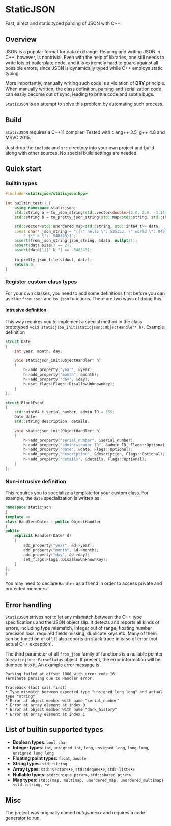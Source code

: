 # StaticJSON

Fast, direct and static typed parsing of JSON with C++.

## Overview

JSON is a popular format for data exchange. Reading and writing JSON in C++, however, is nontrivial. Even with the help of libraries, one still needs to write lots of boilerplate code, and it is extremely hard to guard against all possible errors, since JSON is dynamically typed while C++ employs static typing.

More importantly, manually writing such code is a violation of **DRY** principle. When manually written, the class definition, parsing and serialization code can easily become out of sync, leading to brittle code and subtle bugs.

`StaticJSON` is an attempt to solve this problem by automating such process.

## Build

`StaticJSON` requires a C++11 compiler. Tested with clang++ 3.5, g++ 4.8 and MSVC 2015.

Just drop the `include` and `src` directory into your own project and build along with other sources. No special build settings are needed.

## Quick start

### Builtin types

```c++
#include <staticjson/staticjson.hpp>

int builtin_test() {
    using namespace staticjson;
    std::string a = to_json_string(std::vector<double>{1.0, 2.0, -3.1415});
    std::string b = to_pretty_json_string(std::map<std::string, std::shared_ptr<std::list<bool>>>{});

    std::vector<std::unordered_map<std::string, std::int64_t>> data;
    const char* json_string = "[{\" hello \": 535353, \" world \": 849},"
        " {\" k \": -548343}]";
    assert(from_json_string(json_string, &data, nullptr));
    assert(data.size() == 2);
    assert(data[1][" k "] == -548343);
    
    to_pretty_json_file(stdout, data);
    return 0;
}
```

### Register custom class types

For your own classes, you need to add some definitions first before you can use the `from_json` and `to_json` functions. There are two ways of doing this.

#### Intrusive definition

This way requires you to implement a special method in the class prototyped `void staticjson_init(staticjson::ObjectHandler* h)`. Example definition

```c++
struct Date
{
    int year, month, day;

    void staticjson_init(ObjectHandler* h)
    {
        h->add_property("year", &year);
        h->add_property("month", &month);
        h->add_property("day", &day);
        h->set_flags(Flags::DisallowUnknownKey);
    }
};

struct BlockEvent
{
    std::uint64_t serial_number, admin_ID = 255;
    Date date;
    std::string description, details;

    void staticjson_init(ObjectHandler* h)
    {
        h->add_property("serial_number", &serial_number);
        h->add_property("administrator ID", &admin_ID, Flags::Optional);
        h->add_property("date", &date, Flags::Optional);
        h->add_property("description", &description, Flags::Optional);
        h->add_property("details", &details, Flags::Optional);
    }
};
```

### Non-intrusive definition

This requires you to specialize a template for your custom class. For example, the `Date` specialization is written as

```c++
namespace staticjson
{
template <>
class Handler<Date> : public ObjectHandler
{
public:
    explicit Handler(Date* d)
    {
        add_property("year", &d->year);
        add_property("month", &d->month);
        add_property("day", &d->day);
        set_flags(Flags::DisallowUnknownKey);
    }
};
}
```

You may need to declare `Handler` as a friend in order to access private and protected members.

## Error handling

`StaticJSON` strives not to let any mismatch between the C++ type specifications and the JSON object slip. It detects and reports all kinds of errors, including type mismatch, integer out of range, floating number precision loss, required fields missing, duplicate keys etc. Many of them can be tuned on or off. It also reports an stack trace in case of error (not actual C++ exception).

The third parameter of all `from_json` family of functions is a nullable pointer to `staticjson::ParseStatus` object. If present, the error information will be dumped into it. An example error message is

```
Parsing failed at offset 1000 with error code 16:
Terminate parsing due to Handler error.
  
Traceback (last call first)
* Type mismatch between expected type "unsigned long long" and actual type "string"
* Error at object member with name "serial_number"
* Error at array element at index 0
* Error at object member with name "dark_history"
* Error at array element at index 1
```

## List of builtin supported types

* **Boolean types**: `bool`, `char`
* **Integer types**: `int`, `unsigned int`, `long`, `unsigned long`, `long long`, `unsigned long long`
* **Floating point types**: `float`, `double`
* **String types**: `std::string`
* **Array types**: `std::vector<•>`, `std::deque<•>`, `std::list<•>`
* **Nullable types**: `std::unique_ptr<•>`, `std::shared_ptr<•>`
* **Map types**: `std::{map, multimap, unordered_map, unordered_multimap}<std::string, •>`

## Misc

The project was originally named *autojsoncxx* and requires a code generator to run.

